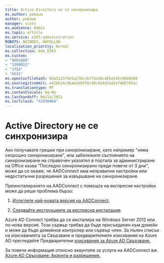 ```yaml
---
title: Active Directory не се синхронизира
ms.author: pebaum
author: pebaum
manager: scotv
ms.audience: Admin
ms.topic: article
ms.service: o365-administration
ROBOTS: NOINDEX, NOFOLLOW
localization_priority: Normal
ms.collection: Adm_O365
ms.custom:
- "9001688"
- "1300023"
- "3754"
- "4531"
ms.openlocfilehash: 0da512379e5a2f6ccb773e18c465e545c0660560
ms.sourcegitcommit: e42bb24c9bae1d0df8c49c424d2aa5e7466703ac
ms.translationtype: MT
ms.contentlocale: bg-BG
ms.lasthandoff: 06/14/2021
ms.locfileid: "52930964"
---
```

# <a name="active-directory-not-syncing"></a>Active Directory не се синхронизира

Ако получавате грешки при синхронизиране, като например "няма скорошно синхронизиране", или забележите състоянието на синхронизиране на справочен указател в портала за администриране на Office казва "Последно синхронизирано преди повече от 3 дни", може да се окаже, че AADConnect има неправилни настройки или недостатъчни разрешения за извършване на синхронизиране.  

Преинсталирането на AADConnect с помощта на експресни настройки може да реши проблема бързо:

1. [Изтеглете най-новата версия на AADConnect](https://go.microsoft.com/fwlink/?LinkId=615771).

2. [Следвайте инструкциите за експресна инсталация](/azure/active-directory/hybrid/how-to-connect-install-express).

Azure AD Connect трябва да се инсталира на Windows Server 2012 или по-нова версия. Този сървър трябва да бъде присъединен към домейн и може да бъде домейнов контролер или сървър член. За пълен списък на изискванията за Свързване и предварителните изисквания на Azure AD прегледайте Предварителни [изисквания за Azure AD Свързване.](/azure/active-directory/hybrid/how-to-connect-install-prerequisites)

За повече информация относно акаунтите за услуги на AADConnect вж. [Azure AD Свързване: Акаунти и разрешения.](/azure/active-directory/hybrid/reference-connect-accounts-permissions)
